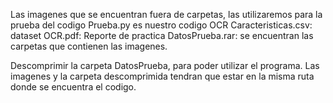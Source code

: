 Las imagenes que se encuentran fuera de carpetas, las utilizaremos para la prueba del codigo
Prueba.py es nuestro codigo OCR
Caracteristicas.csv: dataset
OCR.pdf: Reporte de practica
DatosPrueba.rar: se encuentran las carpetas que contienen las imagenes.

Descomprimir la carpeta DatosPrueba, para poder utilizar el programa.
Las imagenes y la carpeta descomprimida tendran que estar en la misma ruta donde se encuentra el codigo.

